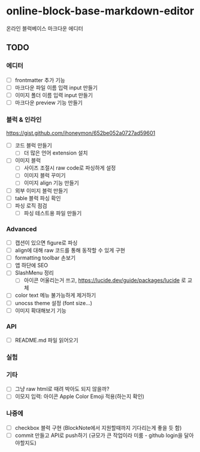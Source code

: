 # online-block-base-markdown-editor

온라인 블럭베이스 마크다운 에디터

## TODO

### 에디터

- [ ] frontmatter 추가 기능
- [ ] 마크다운 파일 이름 입력 input 만들기
- [ ] 이미지 폴더 이름 입력 input 만들기
- [ ] 마크다운 preview 기능 만들기

### 블럭 & 인라인

https://gist.github.com/ihoneymon/652be052a0727ad59601

- [ ] 코드 블럭 만들기
  - [ ] 더 많은 언어 extension 설치
- [ ] 이미지 블럭
  - [ ] 사이즈 조절시 raw code로 파싱하게 설정
  - [ ] 이미지 블럭 꾸미기
  - [ ] 이미지 align 기능 만들기
- [ ] 외부 이미지 블럭 만들기
- [ ] table 블럭 파싱 확인
- [ ] 파싱 로직 점검
  - [ ] 파싱 테스트용 파일 만들기

### Advanced

- [ ] 캡션이 있으면 figure로 파싱
- [ ] align에 대해 raw 코드를 통해 동작할 수 있게 구현
- [ ] formatting toolbar 손보기
- [ ] 앱 하단에 SEO
- [ ] SlashMenu 정리
  - [ ] 아이콘 어울리는거 쓰고, https://lucide.dev/guide/packages/lucide 로 교체
- [ ] color text 메뉴 불가능하게 제거하기
- [ ] unocss theme 설정 (font size...)
- [ ] 이미지 확대해보기 기능

### API

- [ ] README.md 파일 읽어오기

### 실험

### 기타

- [ ] 그냥 raw html로 때려 박아도 되지 않을까?
- [ ] 이모지 입력: 아이콘 Apple Color Emoji 적용(하는지 확인)

### 나중에

- [ ] checkbox 블럭 구현 (BlockNote에서 지원할때까지 기다리는게 좋을 듯 함)
- [ ] commit 만들고 API로 push하기 (규모가 큰 작업이라 미룸 - github login을 달아야할지도)
